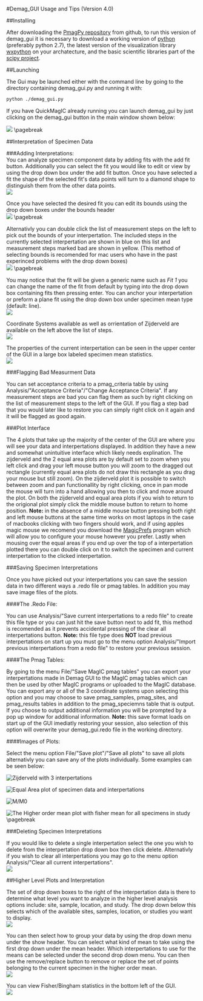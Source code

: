 #Demag_GUI Usage and Tips (Version 4.0) 

##Installing

After downloading the [PmagPy repository](https://github.com/ltauxe/PmagPy) from github, to run this version of demag_gui it is necessary to download a working version of [python](https://www.python.org/downloads/) (preferably python 2.7), the latest version of the visualization library [wxpython](http://www.wxpython.org/download.php) on your archatecture, and the basic scientific libraries part of the [scipy project](http://www.scipy.org/install.html).

##Launching

The Gui may be launched either with the command line by going to the directory containing demag_gui.py and running it with:

```bash
python ./demag_gui.py
```

If you have QuickMagIC already running you can launch demag_gui by just clicking on the demag_gui button in the main window shown below:

![](../images/QuickMagicLauncher.png)
\pagebreak

##Interpretation of Specimen Data

###Adding Interpretations:  
You can analyze specimen component data by adding fits with the add fit button. Additionally you can select the fit you would like to edit or view by using the drop down box under the add fit button. Once you have selected a fit the shape of the selected fit's data points will turn to a diamond shape to distinguish them from the other data points.  
![](../images/FitBox.png)
  
Once you have selected the desired fit you can edit its bounds using the drop down boxes under the bounds header  
![](../images/BoundsBox.png) \pagebreak
  
Alternativly you can double click the list of measurement steps on the left to pick out the bounds of your interpertation. The included steps in the currently selected interpertation are shown in blue on this list and measurement steps marked bad are shown in yellow. (This method of selecting bounds is recomended for mac users who have in the past experinced problems with the drop down boxes)  
![](../images/Logger.png) \pagebreak
  
You may notice that the fit will be given a generic name such as *Fit 1* you can change the name of the fit from default by typing into the drop down box containing fits then pressing enter. You can anchor your interpertation or preform a plane fit using the drop down box under specimen mean type (default: line).  
![](../images/SpecimenMeanType.png)
  
Coordinate Systems available as well as orrientation of Zijderveld are available on the left above the list of steps.  
![](../images/ZijData.png)  

The properties of the current interpertation can be seen in the upper center of the GUI in a large box labeled specimen mean statistics.  
![](../images/InterpData.png)
  
###Flagging Bad Measurment Data

You can set acceptance criteria to a pmag_criteria table by using Analysis/"Acceptance Criteria"/"Change Acceptance Criteria". If any measurement steps are bad you can flag them as such by right clicking on the list of measurement steps to the left of the GUI. If you flag a step bad that you would later like to restore you can simply right click on it again and it will be flagged as good again.

###Plot Interface

The 4 plots that take up the majority of the center of the GUI are where you will see your data and interpertations displayed. In addition they have a new and somewhat unintuitive interface which likely needs explination. The zijderveld and the 2 equal area plots are by default set to zoom when you left click and drag your left mouse button you will zoom to the dragged out rectangle (currently equal area plots do not draw this rectangle as you drag your mouse but still zoom). On the zijderveld plot it is possible to switch between zoom and pan functionallity by right clicking, once in pan mode the mouse will turn into a hand allowing you then to click and move around the plot. On both the zijderveld and equal area plots if you wish to return to the origional plot simply click the middle mouse button to return to home position. **Note:** in the absence of a middle mouse button pressing both right and left mouse buttons at the same time works on most laptops in the case of macbooks clicking with two fingers should work, and if using apples magic mouse we recomend you download the [MagicPrefs](http://magicprefs.com/) program which will allow you to configure your mouse however you prefer. Lastly when mousing over the equal areas if you end up over the top of a interpertation plotted there you can double click on it to switch the specimen and current interpertation to the clicked interpertation.

###Saving Specimen Interpretations

Once you have picked out your interpertations you can save the session data in two different ways a .redo file or pmag tables. In addition you may save image files of the plots.

####The .Redo File: 

You can use Analysis/"Save current interpertations to a redo file" to create this file type  or you can just hit the save button next to add fit, this method is recomended as it prevents accidental pressing of the clear all interpertations button. **Note:** this file type does **NOT** load previous interpertations on start up you must go to the menu option Analysis/"Import previous interpertations from a redo file" to restore your previous session.

####The Pmag Tables:

By going to the menu File/"Save MagIC pmag tables" you can export your interpertations made in Demag GUI to the MagIC pmag tables which can then be used by other MagIC programs or uploaded to the MagIC database. You can export any or all of the 3 coordinate systems upon selecting this option and you may choose to save pmag_samples, pmag_sites, and pmag_results tables in addition to the pmag_speciemns table that is output. If you choose to output additional information you will be prompted by a pop up window for additional information. **Note:** this save format loads on start up of the GUI imediatly restoring your session, also selection of this option will overwrite your demag_gui.redo file in the working directory.  

####Images of Plots:

Select the menu option File/"Save plot"/"Save all plots" to save all plots alternativly you can save any of the plots individually. Some examples can be seen below:

 ![Zijderveld with 3 interpertations](../images/Z35_1a_Zij.png)  

 ![Equal Area plot of specimen data and interpertations](../images/Z35_1a_EqArea.png)  

 ![M/M0](../images/Z35_1a_M_M0.png)  

 ![The Higher order mean plot with fisher mean for all specimens in study](../images/Z35_site.png)  \pagebreak


###Deleting Specimen Interpretations

If you would like to delete a single interpertation select the one you wish to delete from the interpertation drop down box then click delete. Alternativly if you wish to clear all interpertations you may go to the menu option Analysis/"Clear all current interpertations".  
![](../images/SaveDelete.png)  

##Higher Level Plots and Interpretation

The set of drop down boxes to the right of the interpertation data is there to determine what level you want to analyze in the higher level analysis options include: site, sample, location, and study. The drop down below this selects which of the available sites, samples, location, or studies you want to display.  
![](../images/HigherOrderOptions.png)

You can then select how to group your data by using the drop down menu under the show header. You can select what kind of mean to take using the first drop down under the mean header. Which interpertations to use for the means can be selected under the second drop down menu. You can then use the remove/replace button to remove or replace the set of points belonging to the current specimen in the higher order mean.  
![](../images/HigherOrderMeanOptions.png)

You can view Fisher/Bingham statistics in the bottom left of the GUI.  
![](../images/HigherOrderMeanOutput.png)


